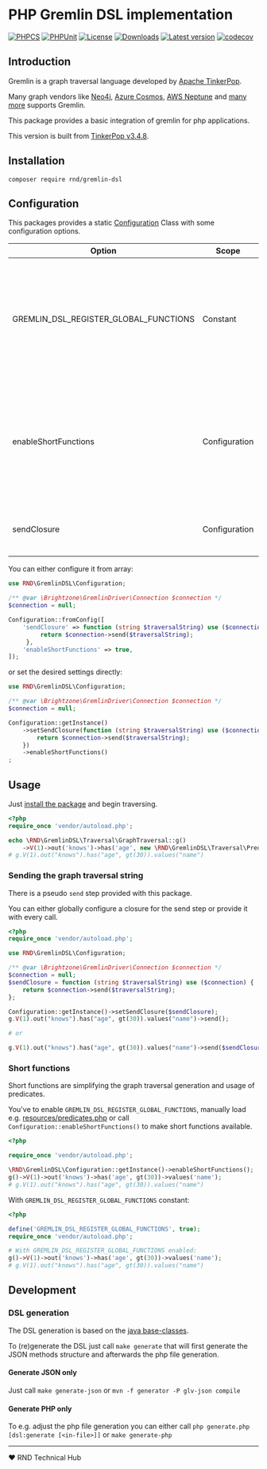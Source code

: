 # PHP Gremlin DSL implementation

[![PHPCS](https://img.shields.io/github/workflow/status/RedaktionsNetzwerk-Deutschland/gremlin-dsl/PHPCS?label=PHPCS)](https://github.com/RedaktionsNetzwerk-Deutschland/gremlin-dsl/actions?query=workflow%3APHPCS)
[![PHPUnit](https://img.shields.io/github/workflow/status/RedaktionsNetzwerk-Deutschland/gremlin-dsl/PHPUnit?label=PHPUnit)](https://github.com/RedaktionsNetzwerk-Deutschland/gremlin-dsl/actions?query=workflow%3APHPCS)
[![License](https://img.shields.io/github/license/RedaktionsNetzwerk-Deutschland/gremlin-dsl)](LICENSE.md)
[![Downloads](https://img.shields.io/packagist/dt/rnd/gremlin-dsl)](https://packagist.org/packages/rnd/gremlin-dsl)
[![Latest version](https://img.shields.io/packagist/v/rnd/gremlin-dsl)](https://packagist.org/packages/rnd/gremlin-dsl)
[![codecov](https://codecov.io/gh/RedaktionsNetzwerk-Deutschland/gremlin-dsl/branch/master/graph/badge.svg)](https://codecov.io/gh/RedaktionsNetzwerk-Deutschland/gremlin-dsl)

## Introduction

Gremlin is a graph traversal language developed by [Apache TinkerPop](https://tinkerpop.apache.org/).

Many graph vendors like [Neo4j](https://neo4j.com/), [Azure Cosmos](https://azure.microsoft.com/services/cosmos-db/), [AWS Neptune](https://aws.amazon.com/neptune/) and [many more](https://tinkerpop.apache.org/#graph-systems) supports Gremlin.

This package provides a basic integration of gremlin for php applications.

This version is built from [TinkerPop v3.4.8](generator/pom.xml#L24).

## Installation
```shell
composer require rnd/gremlin-dsl
```

## Configuration
This packages provides a static [Configuration](src/Configuration.php) Class with some configuration options.

| Option                                | Scope         | Type    | Default | Description                                   |
|---------------------------------------|---------------|---------|---------|-----------------------------------------------|
| GREMLIN_DSL_REGISTER_GLOBAL_FUNCTIONS | Constant      | boolean | false   | Globally register [short-functions](#short-functions) for gremlin.<br>E.g. the global `g`-function will be available to start the traversal. |
| enableShortFunctions                  | Configuration | boolean | false   | Globally register [short-functions](#short-functions) for gremlin.<br>E.g. the global `g`-function will be available to start the traversal. |
| sendClosure                           | Configuration | Closure | null    | Register a global callback for the [pseudo send step](#sending-the-graph-traversal-string) |

You can either configure it from array:
```php
use RND\GremlinDSL\Configuration;

/** @var \Brightzone\GremlinDriver\Connection $connection */
$connection = null;

Configuration::fromConfig([
    'sendClosure' => function (string $traversalString) use ($connection) {
         return $connection->send($traversalString);
     },
    'enableShortFunctions' => true,
]);
```

or set the desired settings directly:
```php
use RND\GremlinDSL\Configuration;

/** @var \Brightzone\GremlinDriver\Connection $connection */
$connection = null;

Configuration::getInstance()
    ->setSendClosure(function (string $traversalString) use ($connection) {
        return $connection->send($traversalString);
    })
    ->enableShortFunctions()
;

```


## Usage
Just [install the package](#installation) and begin traversing.

```php
<?php
require_once 'vendor/autoload.php';

echo \RND\GremlinDSL\Traversal\GraphTraversal::g()
    ->V(1)->out('knows')->has('age', new \RND\GremlinDSL\Traversal\Predicates\Gt(30))->values('name');
# g.V(1).out("knows").has("age", gt(30)).values("name")
```

### Sending the graph traversal string
There is a pseudo `send` step provided with this package.

You can either globally configure a closure for the send step or provide it with every call.

```php
<?php
require_once 'vendor/autoload.php';

use RND\GremlinDSL\Configuration;

/** @var \Brightzone\GremlinDriver\Connection $connection */
$connection = null;
$sendClosure = function (string $traversalString) use ($connection) {
    return $connection->send($traversalString);
};

Configuration::getInstance()->setSendClosure($sendClosure);
g.V(1).out("knows").has("age", gt(30)).values("name")->send();

# or

g.V(1).out("knows").has("age", gt(30)).values("name")->send($sendClosure);
```

### Short functions
Short functions are simplifying the graph traversal generation and usage of predicates.

You've to enable `GREMLIN_DSL_REGISTER_GLOBAL_FUNCTIONS`,
manually load e.g. [resources/predicates.php](resources/predicates.php)
or call `Configuration::enableShortFunctions()` to make short functions available.

```php
<?php

require_once 'vendor/autoload.php';

\RND\GremlinDSL\Configuration::getInstance()->enableShortFunctions();
g()->V(1)->out('knows')->has('age', gt(30))->values('name');
# g.V(1).out("knows").has("age", gt(30)).values("name")
```

With `GREMLIN_DSL_REGISTER_GLOBAL_FUNCTIONS` constant:
```php
<?php

define('GREMLIN_DSL_REGISTER_GLOBAL_FUNCTIONS', true);
require_once 'vendor/autoload.php';

# With GREMLIN_DSL_REGISTER_GLOBAL_FUNCTIONS enabled:
g()->V(1)->out('knows')->has('age', gt(30))->values('name');
# g.V(1).out("knows").has("age", gt(30)).values("name")
```

## Development
### DSL generation

The DSL generation is based on the [java base-classes](https://github.com/apache/tinkerpop/tree/master/gremlin-core/src/main/java/org/apache/tinkerpop/gremlin/process/traversal/dsl/graph).

To (re)generate the DSL just call `make generate` that will first generate the JSON methods structure and afterwards the php file generation.

#### Generate JSON only
Just call `make generate-json` or `mvn -f generator -P glv-json compile`

#### Generate PHP only
To e.g. adjust the php file generation you can either call `php generate.php [dsl:generate [<in-file>]]` or `make generate-php`

___
♥ RND Technical Hub
